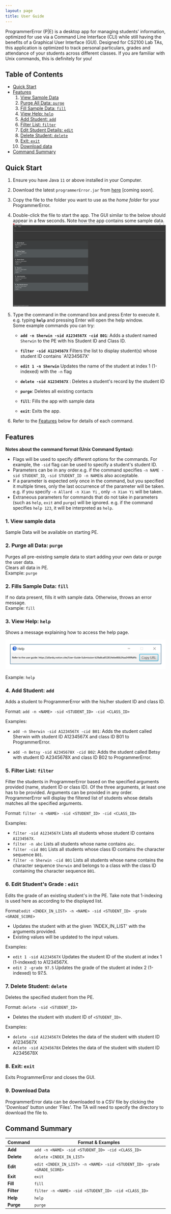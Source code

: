 ```yaml
---
layout: page
title: User Guide
---
```


ProgrammerError (P\|E) is a desktop app for managing students' information, optimized for use via a Command Line Interface (CLI) while still having the benefits of a Graphical User Interface (GUI). Designed for CS2100 Lab TAs, this application is optimized to track personal particulars, grades and attendance of your students across different classes. If you are familiar with Unix commands, this is definitely for you!

## Table of Contents
- [Quick Start](#quick-start)
- [Features](#features)
  1. [View Sample Data](#view-sample-data)
  2. [Purge All Data: `purge`](#purge-all-data)
  3. [Fill Sample Data: `fill`](#fill-sample-data)
  4. [View Help: `help`](#view-help)
  5. [Add Student: `add`](#add-student)
  6. [Filter List: `filter`](#filter-student)
  7. [Edit Student Details: `edit`](#edit-student)
  8. [Delete Student: `delete`](#delete-student)
  9. [Exit: `exit`](#exit)
  10. [Download data](#download-data)
- [Command Summary](#command-summary)


## <a name="quick-start"></a>Quick Start
1. Ensure you have Java `11` or above installed in your Computer.

2. Download the latest `programmerError.jar` from [here](https://github.com/se-edu/addressbook-level3/releases) [coming soon].

3. Copy the file to the folder you want to use as the _home folder_ for your ProgrammerError.

4. Double-click the file to start the app. The GUI similar to the below should appear in a few seconds. Note how the app contains some sample data.<br>
   ![Ui](images/Ui.png)

5. Type the command in the command box and press Enter to execute it. e.g. typing **`help`** and pressing Enter will open the help window.<br>
   Some example commands you can try:

   * **`add -n Sherwin -sid A1234567X -cid B01`**: Adds a student named `Sherwin` to the PE with his Student ID and Class ID.

   * **`filter -sid A1234567X`** Filters the list to display student(s) whose student ID contains `A1234567X'

   * **`edit 1 -n Sherwin`** Updates the name of the student at index 1 (1-indexed) with the `-n` flag

   * **`delete -sid A1234567X`**  : Deletes a student's record by the student ID

   * **`purge`**: Deletes all existing contacts
    
   * **`fill`**: Fills the app with sample data

   * **`exit`**: Exits the app.

6. Refer to the [Features](#features) below for details of each command.

## <a name="features"></a>Features

**Notes about the command format (Unix Command Syntax):**

- Flags will be used to specify different options for the commands. For example, the `-sid` flag can be used to specify a student's student ID.
- Parameters can be in any order.e.g. if the command specifies `-n NAME -sid STUDENT_ID`,
  `-sid STUDENT_ID -n NAME`is also acceptable.
- If a parameter is expected only once in the command, but you specified it multiple times, only the last occurrence of
the parameter will be taken. e.g. if you specify `-n Allard -n Xian Yi` , only `-n Xian Yi` will be taken.
- Extraneous parameters for commands that do not take in parameters (such as `help`, `exit` and `purge`) will be ignored.
e.g. if the command specifies `help 123`, it will be interpreted as `help`.

### <a name="view-sample-data"></a>1. View sample data

Sample Data will be available on starting PE.

### <a name="purge-all-data"></a>2. Purge all Data: `purge`

Purges all pre-existing sample data to start adding your own data or purge the user data. \
Clears all data in PE. \
Example: `purge`

### <a name="fill-sample-data"></a>2. Fills Sample Data: `fill`

If no data present, fills it with sample data. Otherwise, throws an error message. \
Example: `fill`

### <a name="view-help"></a>3. View Help: `help`

Shows a message explaining how to access the help page.

![help message](images/helpMessage.png)

Example: `help`

### <a name="add-student"></a>4. Add Student: `add`

Adds a student to ProgrammerError with the his/her student ID and class ID.

Format: `add -n <NAME> -sid <STUDENT_ID> -cid <CLASS_ID>`

Examples:
- `add -n Sherwin -sid A1234567X -cid B01`: Adds the student called Sherwin with student ID A1234567X and class ID B01 to ProgrammerError.

- `add -n Betsy -sid A2345678X -cid B02`: Adds the student called Betsy with student ID A2345678X and class ID B02 to ProgrammerError.

### <a name="filter-student"></a>5. Filter List: `filter`

Filter the students in ProgrammerError based on the specified arguments provided (name, student ID or class ID).
Of the three arguments, at least one has to be provided. Arguments can be provided in any order. 
ProgrammerError will display the filtered list of students whose details matches all the specified arguments.

Format: `filter -n <NAME> -sid <STUDENT_ID> -cid <CLASS_ID>`

Examples:
- `filter -sid A1234567X` Lists all students whose student ID contains `A1234567X`.
- `filter -n abc` Lists all students whose name contains `abc`.
- `filter -cid B01` Lists all students whose class ID contains the character sequence `B01`.
- `filter -n Sherwin -cid B01` Lists all students whose name contains the character sequence `Sherwin` and
  belongs to a class with the class ID containing the character sequence `B01`.

### <a name="edit-student"></a>6. Edit Student's Grade : `edit`

Edits the grade of an existing student's in the PE.
Take note that 1-indexing is used here as according to the displayed list.

Format:`edit <INDEX_IN_LIST> -n <NAME> -sid <STUDENT_ID> -grade <GRADE_SCORE>`

- Updates the student with at the given `INDEX_IN_LIST' with the arguments provided.
- Existing values will be updated to the input values.

Examples:

- `edit 1 -sid A1234567X` Updates the student ID of the student at index 1 (1-indexed) to A1234567X.
- `edit 2 -grade 97.5` Updates the grade of the student at index 2 (1-indexed) to 97.5.

### <a name="delete-student"></a>7. Delete Student: `delete`

Deletes the specified student from the PE.

Format: `delete -sid <STUDENT_ID>`

- Deletes the student with student ID of `<STUDENT_ID>`.

Examples:

- `delete -sid A1234567X` Deletes the data of the student with student ID A1234567X
- `delete -sid A2345678X` Deletes the data of the student with student ID A2345678X

### <a name="exit"></a>8. Exit: `exit`

Exits ProgrammerError and closes the GUI.

### <a name="download-data"></a>9. Download Data

ProgrammerError data can be downloaded to a CSV file by clicking the 'Download' button under 'Files'. The TA will need to specify the directory to download the file to.

## <a name="command-summary"></a>Command Summary

Command | Format & Examples
--------| ----------------------
**Add** | `add -n <NAME> -sid <STUDENT_ID> -cid <CLASS_ID>`
**Delete** | `delete <INDEX_IN_LIST>`
**Edit** | `edit <INDEX_IN_LIST> -n <NAME> -sid <STUDENT_ID> -grade <GRADE_SCORE>`
**Exit** | `exit`
**Fill** | `fill`
**Filter** | `filter -n <NAME> -sid <STUDENT_ID> -cid <CLASS_ID>`
**Help** | `help`
**Purge** | `purge`

